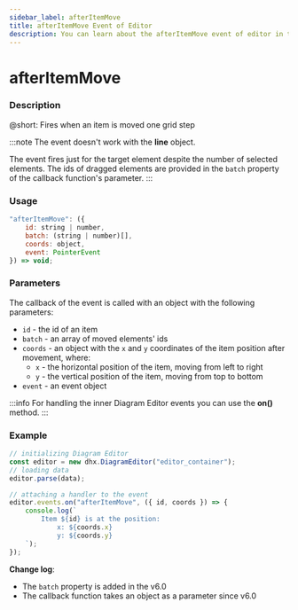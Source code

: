 ```yaml
---
sidebar_label: afterItemMove
title: afterItemMove Event of Editor
description: You can learn about the afterItemMove event of editor in the documentation of the DHTMLX JavaScript Diagram library. Browse developer guides and API reference, try out code examples and live demos, and download a free 30-day evaluation version of DHTMLX Diagram.
---
```


# afterItemMove

### Description

@short: Fires when an item is moved one grid step

:::note
The event doesn't work with the **line** object.

The event fires just for the target element despite the number of selected elements. The ids of dragged elements are provided in the `batch` property of the callback function's parameter.
:::

### Usage

~~~jsx
"afterItemMove": ({
    id: string | number, 
    batch: (string | number)[],
    coords: object,
    event: PointerEvent
}) => void;
~~~

### Parameters

The callback of the event is called with an object with the following parameters:

- `id` - the id of an item
- `batch` - an array of moved elements' ids
- `coords` - an object with the `x` and `y` coordinates of the item position after movement, where:
    - `x` - the horizontal position of the item, moving from left to right
    - `y` - the vertical position of the item, moving from top to bottom
- `event` - an event object

:::info
For handling the inner Diagram Editor events you can use the **on()** method.
:::

### Example

~~~jsx {6-13}
// initializing Diagram Editor
const editor = new dhx.DiagramEditor("editor_container");
// loading data
editor.parse(data);

// attaching a handler to the event
editor.events.on("afterItemMove", ({ id, coords }) => {
    console.log(`
        Item ${id} is at the position: 
            x: ${coords.x} 
            y: ${coords.y}
    `);
});
~~~

**Change log**:

- The `batch` property is added in the v6.0
- The callback function takes an object as a parameter since v6.0
